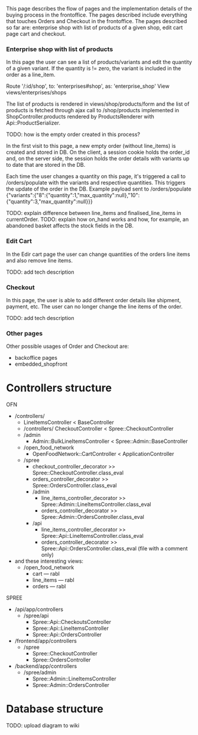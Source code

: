 This page describes the flow of pages and the implementation details of the buying process in the frontoffice. The pages described include everything that touches Orders and Checkout in the frontoffice.
The pages described so far are: enterprise shop with list of products of a given shop, edit cart page cart and checkout.

### Enterprise shop with list of products
In this page the user can see a list of products/variants and edit the quantity of a given variant. If the quantity is != zero, the variant is included in the order as a line_item.

Route '/:id/shop', to: 'enterprises#shop', as: 'enterprise_shop'
View views/enterprises/shops

The list of products is rendered in views/shop/products/form and the list of products is fetched through ajax call to /shop/products implemented in ShopController.products rendered by ProductsRenderer with Api::ProductSerializer.

TODO: how is the empty order created in this process?

In the first visit to this page, a new empty order (without line_items) is created and stored in DB.
On the client, a session cookie holds the order_id and, on the server side, the session holds the order details with variants up to date that are stored in the DB.

Each time the user changes a quantity on this page, it's triggered a call to /orders/populate with the variants and respective quantities. This triggers the update of the order in the DB.
Example payload sent to /orders/populate {"variants":{"8":{"quantity":1,"max_quantity":null},"10":{"quantity":3,"max_quantity":null}}}

TODO: explain difference between line_items and finalised_line_items in currentOrder.
TODO: explain how on_hand works and how, for example, an abandoned basket affects the stock fields in the DB.

### Edit Cart
In the Edir cart page the user can change quantities of the orders line items and also remove line items.

TODO: add tech description

### Checkout
In this page, the user is able to add different order details like shipment, payment, etc. The user can no longer change the line items of the order.

TODO: add tech description

### Other pages
Other possible usages of Order and Checkout are:
- backoffice pages
- embedded_shopfront

# Controllers structure
OFN
- /controllers/
    - LineItemsController < BaseController
    - /controllers/ CheckoutController < Spree::CheckoutController
    - /admin
        - Admin::BulkLineItemsController < Spree::Admin::BaseController
    - /open_food_network
        - OpenFoodNetwork::CartController < ApplicationController
    - /spree
        - checkout_controller_decorator >> Spree::CheckoutController.class_eval
        - orders_controller_decorator >> Spree::OrdersController.class_eval
        - /admin
            - line_items_controller_decorator >> Spree::Admin::LineItemsController.class_eval
            - orders_controller_decorator >> Spree::Admin::OrdersController.class_eval
        - /api
            - line_items_controller_decorator >> Spree::Api::LineItemsController.class_eval
            - orders_controller_decorator >> Spree::Api::OrdersController.class_eval (file with a comment only)
- and these interesting views:
    - /open_food_network
        - cart — rabl
        - line_items — rabl
        - orders — rabl

SPREE
- /api/app/controllers
    - /spree/api
        - Spree::Api::CheckoutsController
        - Spree::Api::LineItemsController
        - Spree::Api::OrdersController
- /frontend/app/controllers
    - /spree
        - Spree::CheckoutController
        - Spree::OrdersController
- /backend/app/controllers
    - /spree/admin
        - Spree::Admin::LineItemsController
        - Spree::Admin::OrdersController

# Database structure

TODO: upload diagram to wiki
